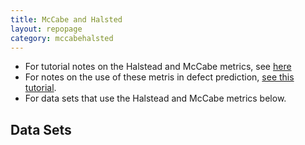 ```yaml
---
title: McCabe and Halsted
layout: repopage
category: mccabehalsted
---
```


+ For tutorial notes on the Halstead and McCabe metrics, 
  see [here](tut.html)
+ For notes on the use of these metris in defect
  prediction, [see this tutorial](../tut.html).
+ For data sets that use the Halstead and McCabe metrics below.

## Data Sets
